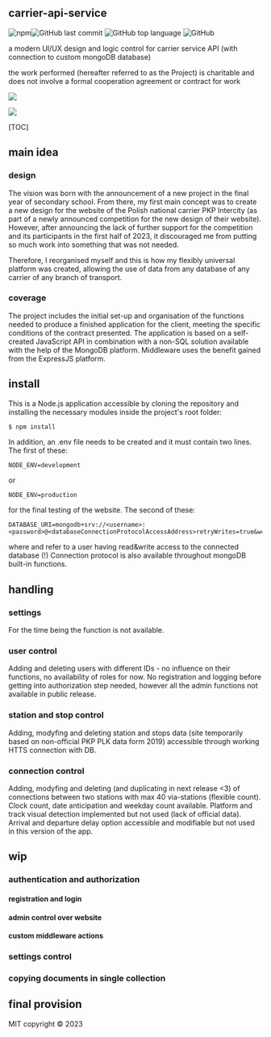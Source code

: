 ## carrier-api-service
![npm](https://img.shields.io/npm/v/npm?color=%23FFFFFF&style=for-the-badge)![GitHub last commit](https://img.shields.io/github/last-commit/krisior/carrier-api-service?color=%23002664&style=for-the-badge)
![GitHub top language](https://img.shields.io/github/languages/top/krisior/carrier-api-service?color=%23FF6319&style=for-the-badge)
![GitHub](https://img.shields.io/github/license/krisior/carrier-api-service?color=%2300B4D7&style=for-the-badge)

a modern UI/UX design and logic control for carrier service API (with connection to custom mongoDB database)

the work performed (hereafter referred to as the Project) is charitable and does not involve a formal cooperation agreement or contract for work

[![](https://webimages.mongodb.com/_com_assets/cms/kuyjf3vea2hg34taa-horizontal_default_slate_blue.svg?auto=format%252Ccompress)](https://www.mongodb.com/)

[![](https://expressjs.com/images/express-facebook-share.png)](https://expressjs.com/)

[TOC]

## main idea
### design

The vision was born with the announcement of a new project in the final year of secondary school. From there, my first main concept was to create a new design for the website of the Polish national carrier PKP Intercity (as part of a newly announced competition for the new design of their website). However, after announcing the lack of further support for the competition and its participants in the first half of 2023, it discouraged me from putting so much work into something that was not needed.

Therefore, I reorganised myself and this is how my flexibly universal platform was created, allowing the use of data from any database of any carrier of any branch of transport. 

### coverage

The project includes the initial set-up and organisation of the functions needed to produce a finished application for the client, meeting the specific conditions of the contract presented. The application is based on a self-created JavaScript API in combination with a non-SQL solution available with the help of the MongoDB platform. Middleware uses the benefit gained from the ExpressJS platform.

## install

This is a Node.js application accessible by cloning the repository and installing the necessary modules inside the project's root folder:
```bash
$ npm install
```
In addition, an .env file needs to be created and it must contain two lines. 
The first of these:
```env
NODE_ENV=development
```
or
```env
NODE_ENV=production
```
for the final testing of the website.
The second of these:
```env
DATABASE_URI=mongodb+srv://<username>:<password>@<databaseConnectionProtocolAccessAddress>retryWrites=true&w=majority
```
where <username> and <password> refer to a user having read&write access to the connected database (!)
Connection protocol is also available throughout mongoDB built-in functions.

## handling

### settings

For the time being the function is not available.

### user control

Adding and deleting users with different IDs - no influence on their functions, no availability of roles for now.
No registration and logging before getting into authorization step needed, however all the admin functions not available in public release.

### station and stop control

Adding, modyfing and deleting station and stops data (site temporarily based on non-official PKP PLK data form 2019) accessible through working HTTS connection with DB.

### connection control

Adding, modyfing and deleting (and duplicating in next release <3) of connections between two stations with max 40 via-stations (flexible count).
Clock count, date anticipation and weekday count available. Platform and track visual detection implemented but not used (lack of official data). 
Arrival and departure delay option accessible and modifiable but not used in this version of the app.

## wip

### authentication and authorization
#### registration and login
#### admin control over website
#### custom middleware actions

### settings control

### copying documents in single collection

## final provision

MIT copyright © 2023 